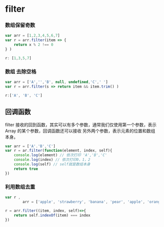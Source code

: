 # filter

### 数组保留奇数
```js
var arr = [1,2,3,4,5,6,7]
var r = arr.filter(item => {
	return x % 2 !== 0
} )

r: [1,3,5,7]
```


### 数组 去除空格

```js
var arr = ['A','','B', null, undefined,'C',' ']
var r = arr.filter(s => return item && item.trim() )

r:['A', 'B', 'C']

```

## 回调函数

filter 接收的回到函数，其实可以有多个参数，通常我们仅使用第一个参数，表示Array 的某个参数，回调函数还可以接收 另外两个参数，表示元素的位置和数组本身。
```js
var arr = ['A'.'B','C']
var r = ar.filter(function(element, index, self){
	console.log(element) // 依次打印 'A','B','C'
	console.log(index) // 依次打印0，1，2
	console.log(self) // self就是数组本身
	return true
})
```

### 利用数组去重
```js
var r ,
		arr = ['apple', 'strawberry', 'banana', 'pear', 'apple', 'orange', 'orange', 'strawberry'];

r = arr.filter((item, index, self)=>{
	return self.indexOf(item) === index
})


```